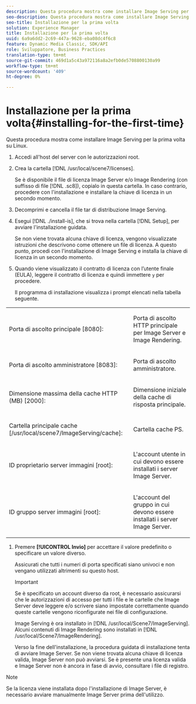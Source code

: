 ```yaml
---
description: Questa procedura mostra come installare Image Serving per la prima volta su Linux.
seo-description: Questa procedura mostra come installare Image Serving per la prima volta su Linux.
seo-title: Installazione per la prima volta
solution: Experience Manager
title: Installazione per la prima volta
uuid: 6a9a6dd2-2c69-447a-9628-eba08dc4f6c8
feature: Dynamic Media Classic, SDK/API
role: Sviluppatore, Business Practices
translation-type: tm+mt
source-git-commit: 469d1a5c43a972116a8a2efb0de5708800130a99
workflow-type: tm+mt
source-wordcount: '409'
ht-degree: 0%

---
```



# Installazione per la prima volta{#installing-for-the-first-time}

Questa procedura mostra come installare Image Serving per la prima volta su Linux.

1. Accedi all&#39;host del server con le autorizzazioni root.
1. Crea la cartella [!DNL /usr/local/scene7/licenses].

   Se è disponibile il file di licenza Image Server e/o Image Rendering (con suffisso di file [!DNL .sc8]), copialo in questa cartella. In caso contrario, procedere con l&#39;installazione e installare la chiave di licenza in un secondo momento.
1. Decomprimi e cancella il file tar di distribuzione Image Serving.
1. Esegui [!DNL ./install-is], che si trova nella cartella [!DNL Setup], per avviare l&#39;installazione guidata.

   Se non viene trovata alcuna chiave di licenza, vengono visualizzate istruzioni che descrivono come ottenere un file di licenza. A questo punto, procedi con l&#39;installazione di Image Serving e installa la chiave di licenza in un secondo momento.
1. Quando viene visualizzato il contratto di licenza con l’utente finale (EULA), leggere il contratto di licenza e quindi immettere `y` per procedere.

   Il programma di installazione visualizza i prompt elencati nella tabella seguente.

<table id="table_0E7B673CAD8E4C5EB72F8283A0DDEFC8"> 
 <tbody> 
  <tr> 
   <td colname="col1"> <p><span class="codeph"> Porta di ascolto principale [8080]:</span> </p> </td> 
   <td colname="col2"> <p>Porta di ascolto HTTP principale per Image Server e Image Rendering. </p> </td> 
  </tr> 
  <tr> 
   <td colname="col1"> <p><span class="codeph"> Porta di ascolto amministratore [8083]:</span> </p> </td> 
   <td colname="col2"> <p>Porta di ascolto amministratore. </p> </td> 
  </tr> 
  <tr> 
   <td colname="col1"> <p><span class="codeph"> Dimensione massima della cache HTTP (MB) [2000]:</span> </p> </td> 
   <td colname="col2"> <p>Dimensione iniziale della cache di risposta principale. </p> </td> 
  </tr> 
  <tr> 
   <td colname="col1"> <p><span class="codeph"> Cartella principale cache [/usr/local/scene7/ImageServing/cache]:</span> </p> </td> 
   <td colname="col2"> <p>Cartella cache PS. </p> </td> 
  </tr> 
  <tr> 
   <td colname="col1"> <p><span class="codeph"> ID proprietario server immagini [root]:</span> </p> </td> 
   <td colname="col2"> <p>L'account utente in cui devono essere installati i server Image Server. </p> </td> 
  </tr> 
  <tr> 
   <td colname="col1"> <p><span class="codeph"> ID gruppo server immagini [root]:</span> </p> </td> 
   <td colname="col2"> <p>L'account del gruppo in cui devono essere installati i server Image Server. </p> </td> 
  </tr> 
 </tbody> 
</table>

1. Premere **[!UICONTROL Invio]** per accettare il valore predefinito o specificare un valore diverso.

   Assicurati che tutti i numeri di porta specificati siano univoci e non vengano utilizzati altrimenti su questo host.

   >[!IMPORTANT]
   >
   >Se è specificato un account diverso da root, è necessario assicurarsi che le autorizzazioni di accesso per tutti i file e le cartelle che Image Server deve leggere e/o scrivere siano impostate correttamente quando queste cartelle vengono riconfigurate nei file di configurazione.
   >
   >Image Serving è ora installato in [!DNL /usr/local/Scene7/ImageServing]. Alcuni contenuti di Image Rendering sono installati in [!DNL /usr/local/Scene7/ImageRendering].
   >
   >Verso la fine dell&#39;installazione, la procedura guidata di installazione tenta di avviare Image Server. Se non viene trovata alcuna chiave di licenza valida, Image Server non può avviarsi. Se è presente una licenza valida e Image Server non è ancora in fase di avvio, consultare i file di registro.

>[!NOTE]
>
>Se la licenza viene installata dopo l&#39;installazione di Image Server, è necessario avviare manualmente Image Server prima dell&#39;utilizzo.
